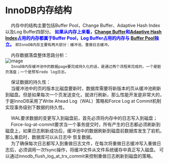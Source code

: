 

# InnoDB内存结构
&emsp; 内存中的结构主要包括Buffer Pool，Change Buffer、Adaptive Hash Index以及Log Buffer四部分。 **<font color = "blue">如果从内存上来看，[Change Buffer](/docs/SQL/ChangeBuffer.md)和[Adaptive Hash Index](/docs/SQL/AdaptiveHashIndex.md)占用的内存都属于Buffer Pool，Log Buffer占用的内存与 [Buffer Pool](/docs/SQL/bufferPoolNew.md)独立。</font>** `即InnoDB内存主要有两大部分：缓冲池、重做日志缓冲。`  

&emsp; 内存数据落盘整体思路分析：  
![image](https://gitee.com/wt1814/pic-host/raw/master/images/SQL/sql-173.png)  
&emsp; `InnoDB内存缓冲池中的数据page要完成持久化的话，是通过两个流程来完成的，一个是脏页落盘；一个是预写redo log日志。`  

&emsp; 保证数据的持久性：  
&emsp; 当缓冲池中的页的版本比磁盘要新时，数据库需要将新版本的页从缓冲池刷新到磁盘。但是如果每次一个页发送变化，就进行刷新，那么性能开发是非常大的，于是InnoDB采用了Write Ahead Log（WAL）策略和Force Log at Commit机制实现事务级别下数据的持久性。  

&emsp; WAL要求数据的变更写入到磁盘前，首先必须将内存中的日志写入到磁盘；  
&emsp; Force-log-at-commit要求当一个事务提交时，所有产生的日志都必须刷新到磁盘上，如果日志刷新成功后，缓冲池中的数据刷新到磁盘前数据库发生了宕机，那么重启时，数据库可以从日志中 恢复数据。  
&emsp; 为了确保每次日志都写入到重做日志文件，在每次将重做日志缓冲写入重做日志后，必须调用一次fsync操作，将缓冲文件从文件系统缓存中真正写入磁盘。 可以通过innodb_flush_log_at_trx_commit来控制重做日志刷新到磁盘的策略。  

